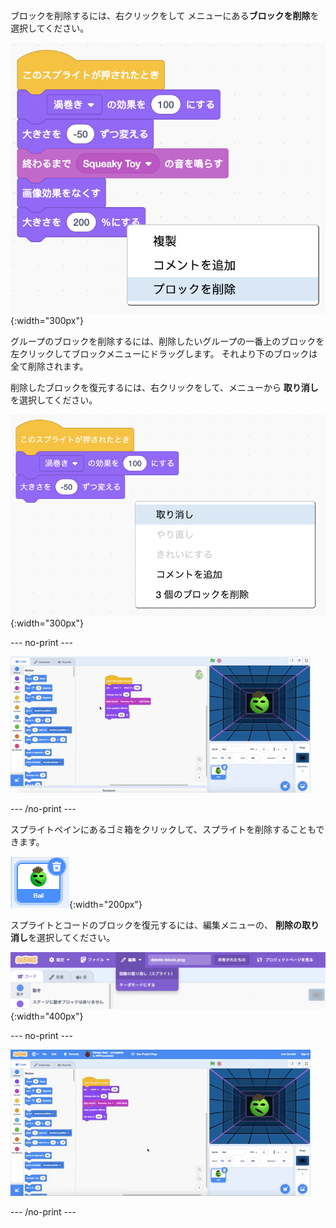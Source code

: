 ブロックを削除するには、右クリックをして メニューにある**ブロックを削除**を選択してください。

![一番下のブロックからポップアップ メニューが表示されるブロックのスクリプト。 ハイライトされた最後のオプション 「ブロックを削除」。](images/delete-block.png){:width="300px"}

グループのブロックを削除するには、削除したいグループの一番上のブロックを左クリックしてブロックメニューにドラッグします。 それより下のブロックは全て削除されます。

削除したブロックを復元するには、右クリックをして、メニューから **取り消し**を選択してください。

![コード ブロックから離れた空きスペースに右クリックするとポップアップ メニューが表示されるコード領域。 ハイライトされた一番上のオプション「取り消し」。](images/undo-delete-code.png){:width="300px"}

--- no-print ---

![ユーザーがスクリプト内の最後の 3 つのブロックをコード領域からブロック メニューにドラッグする様子を示すアニメーション GIF。 このブロックはスクリプトから消去されます。 ユーザーは、コードエリアの何もないスペースを右クリックをし、ポップアップメニューの一番上のオプションである 「取り消し」を選択します。 ブロックがまた現れます。](images/undo-delete-code.gif)

--- /no-print ---

スプライトペインにあるゴミ箱をクリックして、スプライトを削除することもできます。

![スプライトリストのスプライトのアイコン。 選択されたものは、青でハイライトされ、右上にゴミ箱のアイコンが表示されます。](images/delete-sprite.png){:width="200px"}

スプライトとコードのブロックを復元するには、編集メニューの、 **削除の取り消し**を選択してください。

![Scratchエディターの上部にある編集メニューのオプションの「削除の取り消し」がハイライトされています。](images/restore-sprite.png){:width="400px"}

--- no-print ---

![ユーザーがゴミ箱アイコンをクリックしてスプライト リストからスプライトを削除する様子を示すアニメーション GIF。 ユーザーはトップメニューに行き「編集」を選択して「削除の取り消し」を選択すると、削除したスプライトとコードブロックが戻ってきます。](images/restore-sprite.gif)

--- /no-print ---
